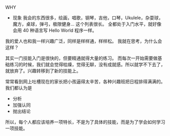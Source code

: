 WHY
* 现象
我会的东西很多，绘画，唱歌，钢琴，吉他，口琴，Ukulele，杂耍球，魔方，桌球，弹弓，极限健身... 这个列表很长。
全都处于入门水平，就好像会用 40 种语言写 Hello World 程序一样。

我的爱人也和我一样兴趣广泛，同样是样样通，样样松。
我就在思考，为什么会这样？

其实一门技能入门是很快的，但要精通就得大量的练习。
而每次一开始需要做基础练习的时候，我们就会觉得枯燥，觉得无聊，没有成就感。所以就学不下去了，就放弃了。兴趣转移到了新的技能上。

常常看到网上吐槽现在的家长把小孩逼得太辛苦，各种兴趣班把日程排得满满的。
我们都认为是
* 分析
* 加强认同
* 抛出结论

所以，每个人都应该培养一项特长，不是为了具体的技能，而是为了学会如何学习一项技能。